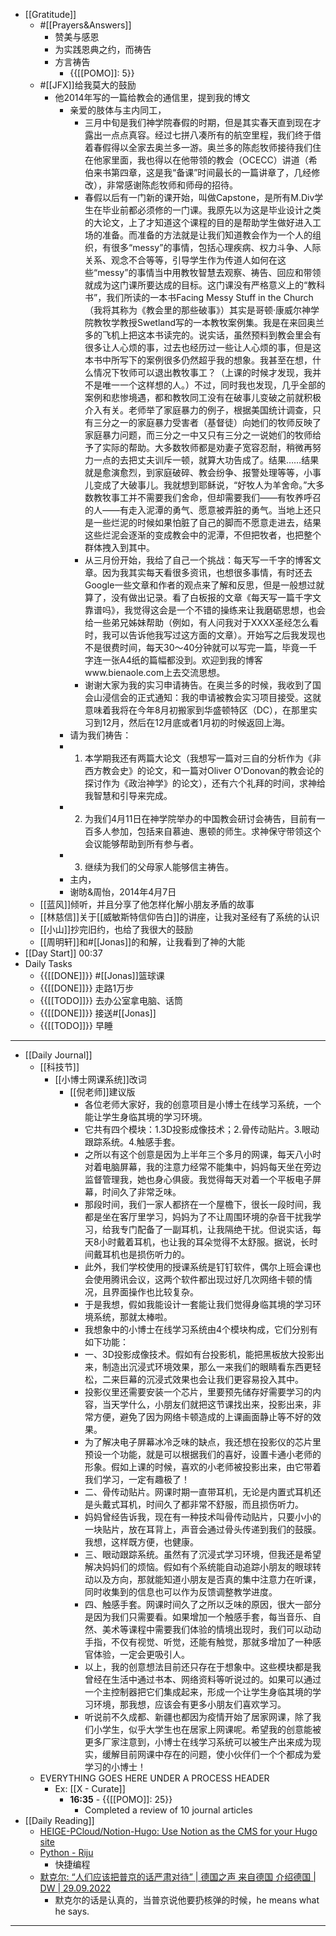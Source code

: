 - [[Gratitude]]
    - #[[Prayers&Answers]]
        - 赞美与感恩
        - 为实践恩典之约，而祷告
        - 方言祷告
            - {{[[POMO]]: 5}}
    - #[[JFX]]给我莫大的鼓励
        - 他2014年写的一篇给教会的通信里，提到我的博文
            - 亲爱的肢体与主内同工，
                - 三月中旬是我们神学院春假的时期，但是其实春天直到现在才露出一点点真容。经过七拼八凑所有的航空里程，我们终于借着春假得以全家去奥兰多一游。奥兰多的陈彪牧师接待我们住在他家里面，我也得以在他带领的教会（OCECC）讲道（希伯来书第四章，这是我“备课”时间最长的一篇讲章了，几经修改），非常感谢陈彪牧师和师母的招待。
                - 春假以后有一门新的课开始，叫做Capstone，是所有M.Div学生在毕业前都必须修的一门课。我原先以为这是毕业设计之类的大论文，上了才知道这个课程的目的是帮助学生做好进入工场的准备。而准备的方法就是让我们知道教会作为一个人的组织，有很多“messy”的事情，包括心理疾病、权力斗争、人际关系、观念不合等等，引导学生作为传道人如何在这些“messy”的事情当中用教牧智慧去观察、祷告、回应和带领就成为这门课所要达成的目标。这门课没有严格意义上的“教科书”，我们所读的一本书Facing Messy Stuff in the Church（我将其称为《教会里的那些破事》）其实是哥顿·康威尔神学院教牧学教授Swetland写的一本教牧案例集。我是在来回奥兰多的飞机上把这本书读完的。说实话，虽然预料到教会里会有很多让人心烦的事，过去也经历过一些让人心烦的事，但是这本书中所写下的案例很多仍然超乎我的想象。我甚至在想，什么情况下牧师可以退出教牧事工？（上课的时候才发现，我并不是唯一一个这样想的人。）不过，同时我也发现，几乎全部的案例和悲惨境遇，都和教牧同工没有在破事儿变破之前就积极介入有关。老师举了家庭暴力的例子，根据美国统计调查，只有三分之一的家庭暴力受害者（基督徒）向她们的牧师反映了家庭暴力问题，而三分之一中又只有三分之一说她们的牧师给予了实际的帮助。大多数牧师都是劝妻子宽容忍耐，稍微再努力一点的去把丈夫训斥一顿，就算大功告成了。结果……结果就是愈演愈烈，到家庭破碎、教会纷争、报警处理等等，小事儿变成了大破事儿。我就想到耶稣说，“好牧人为羊舍命。”大多数教牧事工并不需要我们舍命，但却需要我们——有牧养呼召的人——有走入泥潭的勇气、愿意被弄脏的勇气。当地上还只是一些烂泥的时候如果怕脏了自己的脚而不愿意走进去，结果这些烂泥会逐渐的变成教会中的泥潭，不但把牧者，也把整个群体拽入到其中。
                - 从三月份开始，我给了自己一个挑战：每天写一千字的博客文章。因为我其实每天看很多资讯，也想很多事情，有时还去Google一些文章和作者的观点来了解和反思，但是一般想过就算了，没有做出记录。看了白板报的文章《每天写一篇千字文靠谱吗》，我觉得这会是一个不错的操练来让我磨砺思想，也会给一些弟兄姊妹帮助（例如，有人问我对于XXXX圣经怎么看时，我可以告诉他我写过这方面的文章）。开始写之后我发现也不是很费时间，每天30～40分钟就可以写完一篇，毕竟一千字连一张A4纸的篇幅都没到。欢迎到我的博客www.bienaole.com上去交流思想。
                - 谢谢大家为我的实习申请祷告。在奥兰多的时候，我收到了国会山浸信会的正式通知：我的申请被教会实习项目接受。这就意味着我将在今年8月初搬家到华盛顿特区（DC），在那里实习到12月，然后在12月底或者1月初的时候返回上海。
            - 请为我们祷告：
            - 1.	本学期我还有两篇大论文（我想写一篇对三自的分析作为《非西方教会史》的论文，和一篇对Oliver O'Donovan的教会论的探讨作为《政治神学》的论文），还有六个礼拜的时间，求神给我智慧和引导来完成。
            - 2.	为我们4月11日在神学院举办的中国教会研讨会祷告，目前有一百多人参加，包括来自慕迪、惠顿的师生。求神保守带领这个会议能够帮助到所有参与者。
            - 3.	继续为我们的父母家人能够信主祷告。
            - 主内，
            - 谢昉&周怡，2014年4月7日
    - [[蓝风]]倾听，并且分享了他怎样化解小朋友矛盾的故事
    - [[林慈信]]关于[[威敏斯特信仰告白]]的讲座，让我对圣经有了系统的认识
    - [[小山]]抄完旧约，也给了我很大的鼓励
    - [[周明轩]]和#[[Jonas]]的和解，让我看到了神的大能
- [[Day Start]] 00:37
- Daily Tasks
    - {{[[DONE]]}} #[[Jonas]]篮球课
    - {{[[DONE]]}} 走路1万步
    - {{[[TODO]]}} 去办公室拿电脑、话筒
    - {{[[DONE]]}} 接送#[[Jonas]]
    - {{[[TODO]]}} 早睡
- ---
- [[Daily Journal]] 
    - [[科技节]]
        - [[小博士网课系统]]改词
            - [[倪老师]]建议版
                - 各位老师大家好，我的创意项目是小博士在线学习系统，一个能让学生身临其境的学习环境。
                - 它共有四个模块：1.3D投影成像技术；2.骨传动贴片。3.眼动跟踪系统。4.触感手套。
                - 之所以有这个创意是因为上半年三个多月的网课，每天八小时对着电脑屏幕，我的注意力经常不能集中，妈妈每天坐在旁边监督管理我，她也身心俱疲。我觉得每天对着一个平板电子屏幕，时间久了非常乏味。
                - 那段时间，我们一家人都挤在一个屋檐下，很长一段时间，我都是坐在客厅里学习，妈妈为了不让周围环境的杂音干扰我学习，给我专门配备了一副耳机，让我隔绝干扰。但说实话，每天8小时戴着耳机，也让我的耳朵觉得不太舒服。据说，长时间戴耳机也是损伤听力的。
                - 此外，我们学校使用的授课系统是钉钉软件，偶尔上班会课也会使用腾讯会议，这两个软件都出现过好几次网络卡顿的情况，且界面操作也比较复杂。
                - 于是我想，假如我能设计一套能让我们觉得身临其境的学习环境系统，那就太棒啦。
                - 我想象中的小博士在线学习系统由4个模块构成，它们分别有如下功能：
                - 一、3D投影成像技术。假如有台投影机，能把黑板放大投影出来，制造出沉浸式环境效果，那么一来我们的眼睛看东西更轻松，二来巨幕的沉浸式效果也会让我们更容易投入其中。
                - 投影仪里还需要安装一个芯片，里要预先储存好需要学习的内容，当天学什么，小朋友们就把这节课找出来，投影出来，非常方便，避免了因为网络卡顿造成的上课画面静止等不好的效果。
                - 为了解决电子屏幕冰冷乏味的缺点，我还想在投影仪的芯片里预设一个功能，就是可以根据我们的喜好，设置卡通小老师的形象。假如上课的时候，喜欢的小老师被投影出来，由它带着我们学习，一定有趣极了！
                - 二、骨传动贴片。网课时期一直带耳机，无论是内置式耳机还是头戴式耳机，时间久了都非常不舒服，而且损伤听力。
                - 妈妈曾经告诉我，现在有一种技术叫骨传动贴片，只要小小的一块贴片，放在耳背上，声音会通过骨头传递到我们的鼓膜。我想，这样既方便，也健康。
                - 三、眼动跟踪系统。虽然有了沉浸式学习环境，但我还是希望解决妈妈们的烦恼。假如有个系统能自动追踪小朋友的眼球转动以及方向，那就能知道小朋友是否真的集中注意力在听课，同时收集到的信息也可以作为反馈调整教学进度。
                - 四、触感手套。网课时间久了之所以乏味的原因，很大一部分是因为我们只需要看。如果增加一个触感手套，每当音乐、自然、美术等课程中需要我们体验的情境出现时，我们可以动动手指，不仅有视觉、听觉，还能有触觉，那就多增加了一种感官体验，一定会更吸引人。
                - 以上，我的创意想法目前还只存在于想象中。这些模块都是我曾经在生活中通过书本、网络资料等听说过的。如果可以通过一个主控制器把它们集成起来，形成一个让学生身临其境的学习环境，那我想，应该会有更多小朋友们喜欢学习。
                - 听说前不久成都、新疆也都因为疫情开始了居家网课，除了我们小学生，似乎大学生也在居家上网课呢。希望我的创意能被更多厂家注意到，小博士在线学习系统可以被生产出来成为现实，缓解目前网课中存在的问题，使小伙伴们一个个都成为爱学习的小博士！
    - EVERYTHING GOES HERE UNDER A PROCESS HEADER
        - Ex: [[X - Curate]]
            - **16:35** - {{[[POMO]]: 25}}
                -  Completed a review of 10 journal articles
- [[Daily Reading]]
    - [HEIGE-PCloud/Notion-Hugo: Use Notion as the CMS for your Hugo site](https://github.com/HEIGE-PCloud/Notion-Hugo)
    - [Python - Riju](https://riju.codes/python)
        - 快捷编程
    - [默克尔: “人们应该把普京的话严肃对待” | 德国之声 来自德国 介绍德国 | DW | 29.09.2022](https://www.dw.com/zh/%E9%BB%98%E5%85%8B%E5%B0%94-%E4%BA%BA%E4%BB%AC%E5%BA%94%E8%AF%A5%E6%8A%8A%E6%99%AE%E4%BA%AC%E7%9A%84%E8%AF%9D%E4%B8%A5%E8%82%83%E5%AF%B9%E5%BE%85/a-63283238)
        - 默克尔的话是认真的，当普京说他要扔核弹的时候，he means what he says.
- ---
